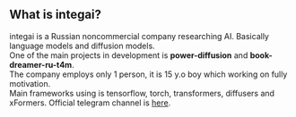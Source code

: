 ## What is integai?
integai is a Russian noncommercial company researching AI. Basically language models and diffusion models.<br>
One of the main projects in development is <b>power-diffusion</b> and <b>book-dreamer-ru-t4m</b>.<br>
The company employs only 1 person, it is 15 y.o boy which working on fully motivation.<br>
Main frameworks using is tensorflow, torch, transformers, diffusers and xFormers.
Official telegram channel is [here](https://t.me/integrioteam).
